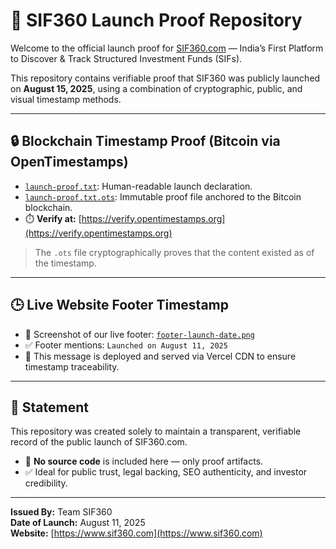 # 🚀 SIF360 Launch Proof Repository

Welcome to the official launch proof for [SIF360.com](https://www.sif360.com) — India’s First Platform to Discover & Track Structured Investment Funds (SIFs).

This repository contains verifiable proof that SIF360 was publicly launched on **August 15, 2025**, using a combination of cryptographic, public, and visual timestamp methods.

---

## 🔒 Blockchain Timestamp Proof (Bitcoin via OpenTimestamps)

- [`launch-proof.txt`](./launch-proof.txt): Human-readable launch declaration.
- [`launch-proof.txt.ots`](./launch-proof.txt.ots): Immutable proof file anchored to the Bitcoin blockchain.
- ⏱️ **Verify at:** [https://verify.opentimestamps.org](https://verify.opentimestamps.org)

> The `.ots` file cryptographically proves that the content existed as of the timestamp.

---

## 🕒 Live Website Footer Timestamp

- 📸 Screenshot of our live footer: [`footer-launch-date.png`](./footer-launch-proof.jpg)
- ✅ Footer mentions: `Launched on August 11, 2025`
- 🧠 This message is deployed and served via Vercel CDN to ensure timestamp traceability.

---

## 📢 Statement

This repository was created solely to maintain a transparent, verifiable record of the public launch of SIF360.com.

- 🔐 **No source code** is included here — only proof artifacts.
- ✅ Ideal for public trust, legal backing, SEO authenticity, and investor credibility.

---

**Issued By:** Team SIF360  
**Date of Launch:** August 11, 2025  
**Website:** [https://www.sif360.com](https://www.sif360.com)

